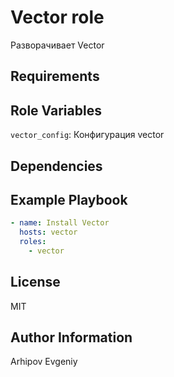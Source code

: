 Vector role
=========

Разворачивает Vector

Requirements
------------



Role Variables
--------------

`vector_config`: Конфигурация vector

Dependencies
------------



Example Playbook
----------------

```yaml
- name: Install Vector
  hosts: vector
  roles: 
    - vector
```

License
-------

MIT

Author Information
------------------

Arhipov Evgeniy
